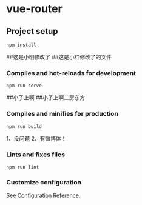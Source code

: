 # vue-router

## Project setup
```
npm install
```
##这是小明修改了
##这是小红修改了的文件
### Compiles and hot-reloads for development
```
npm run serve
```
##小子上啊
##小子上啊二房东方
### Compiles and minifies for production
```
npm run build
```
1、没问题
2、有微博体！
### Lints and fixes files
```
npm run lint
```

### Customize configuration
See [Configuration Reference](https://cli.vuejs.org/config/).
